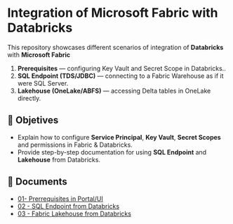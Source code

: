 # Integration of Microsoft Fabric with Databricks

This repository showcases different scenarios of integration of **Databricks** with **Microsoft Fabric**


1. **Prerequisites** — configuring Key Vault and Secret Scope in Databricks.. 
2. **SQL Endpoint (TDS/JDBC)** — connecting to a Fabric Warehouse as if it were SQL Server. 
3. **Lakehouse (OneLake/ABFS)** — accessing Delta tables in OneLake directly.


## 🎯 Objetives

- Explain how to configure **Service Principal**, **Key Vault**, **Secret Scopes** and permissions in Fabric & Databricks.  
- Provide step-by-step documentation for using **SQL Endpoint** and **Lakehouse** from Databricks.  
 

## 📂 Documents

- [01-  Prerrequisites in Portal/UI](docs/00-prerequisitos.md)  
- [02 - SQL Endpoint from Databricks](docs/01-sql-endpoint.md)  
- [03 - Fabric Lakehouse from Databricks](docs/02-databricks-to-fabric-lakehouse.md)  
